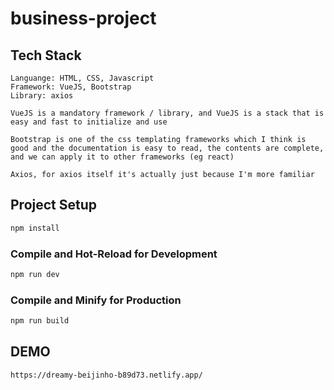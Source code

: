 # business-project

## Tech Stack
```
Languange: HTML, CSS, Javascript
Framework: VueJS, Bootstrap
Library: axios

VueJS is a mandatory framework / library, and VueJS is a stack that is easy and fast to initialize and use

Bootstrap is one of the css templating frameworks which I think is good and the documentation is easy to read, the contents are complete, and we can apply it to other frameworks (eg react)

Axios, for axios itself it's actually just because I'm more familiar
```

## Project Setup

```sh
npm install
```

### Compile and Hot-Reload for Development

```sh
npm run dev
```

### Compile and Minify for Production

```sh
npm run build
```

## DEMO
```
https://dreamy-beijinho-b89d73.netlify.app/
```